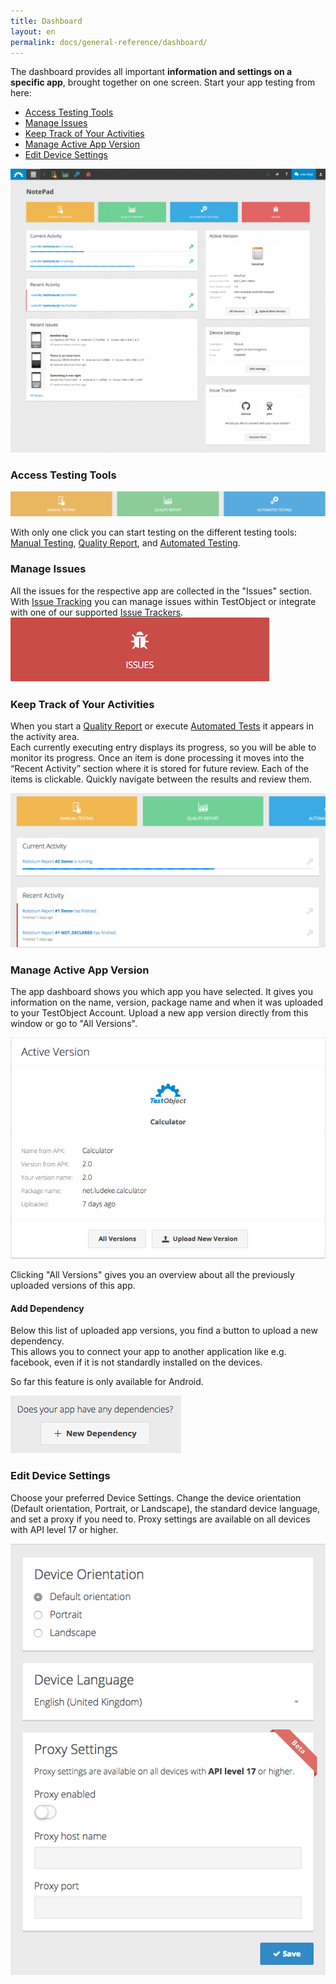 ```yaml
---
title: Dashboard
layout: en
permalink: docs/general-reference/dashboard/
---
```


The dashboard provides all important <b>information and settings on a specific app</b>, brought together on one screen. Start your app testing from here:
<ul>
    <li><a href="#tool-access">Access Testing Tools</a></li>
    <li><a href="#issues">Manage Issues</a></li>
    <li><a href="#activities">Keep Track of Your Activities</a></li>
    <li><a href="#app-versions">Manage Active App Version</a></li>
    <li><a href="#device-settings">Edit Device Settings</a></li>
</ul>

<img class="center shadow" src="/img/dashboard/app-dashboard.png">

<h3 id="tool-access">Access Testing Tools</h3>
<img class="center shadow" src="/img/dashboard/dashboard-testing.png">
 
 With only one click you can start testing on the different testing tools: <a href="/docs/testing-tools/manual-testing/">Manual Testing</a>, <a href="/docs/testing-tools/quality-report/">Quality Report</a>, and <a href="/docs/general-reference/automation/">Automated Testing</a>.
 
<h3 id="issues">Manage Issues</h3>
All the issues for the respective app are collected in the "Issues" section. With <a href="/docs/general-reference/issue-tracking/">Issue Tracking</a> you can manage issues within TestObject or integrate with one of our supported <a href="/docs/general-reference/issue-tracking#third-party-integration">Issue Trackers</a>.

<img class="center shadow" src="/img/dashboard/issues.png">

<h3 id="activities">Keep Track of Your Activities</h3>

When you start a <a href="/docs/testing-tools/quality-report/">Quality Report</a> or execute <a href="/docs/general-reference/automation/">Automated Tests</a> it appears in the activity area.<br>
Each currently executing entry displays its progress, so you will be able to monitor its progress. Once an item is done processing it moves into the “Recent Activity” section where it is stored for future review. Each of the items is clickable. Quickly navigate between the results and review them.

<img class="center shadow" src="/img/dashboard/activity.png">

<h3 id="app-versions">Manage Active App Version</h3>

The app dashboard shows you which app you have selected. It gives you information on the name, version, package name and when it was uploaded to your TestObject Account. Upload a new app version directly from this window or go to "All Versions".

<img class="center shadow" src="/img/dashboard/active_version.png">

Clicking "All Versions" gives you an overview about all the previously uploaded versions of this app. 

<h4>Add Dependency</h4>
Below this list of uploaded app versions, you find a button to upload a new dependency.<br>
This allows you to connect your app to another application like e.g. facebook, even if it is not standardly installed on the devices.<br>

So far this feature is only available for Android.

<img class="center shadow" src="/img/dashboard/dependancy.png">

<h3 id="device-settings">Edit Device Settings</h3>

Choose your preferred Device Settings. Change the device orientation (Default orientation, Portrait, or Landscape), the standard device language, and set a proxy if you need to. Proxy settings are available on all devices with API level 17 or higher.

<img class="center shadow" src="/img/dashboard/device-settings.png">


<!--<h3 id="activity-stream">Activity Stream</h3>-->
